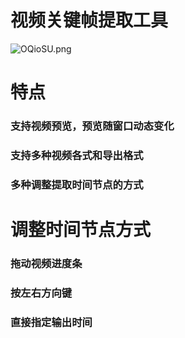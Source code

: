 # 视频关键帧提取工具
![OQioSU.png](https://ooo.0x0.ooo/2025/02/26/OQioSU.png)
# 特点
### 支持视频预览，预览随窗口动态变化
### 支持多种视频各式和导出格式
### 多种调整提取时间节点的方式
# 调整时间节点方式
### 拖动视频进度条
### 按左右方向键
### 直接指定输出时间
